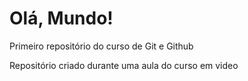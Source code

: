 # Olá, Mundo!
Primeiro repositório do curso de Git e Github

Repositório criado durante uma aula do curso em video
